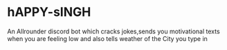 # hAPPY-sINGH
An Allrounder discord bot which cracks jokes,sends you motivational texts when you are feeling low and also tells weather of the City you type in 
